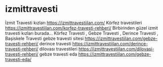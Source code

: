 # izmittravesti
İzmit Travesti kızları
https://izmittravestiilan.com/
Körfez travestileri https://izmittravestiilan.com/korfez-travesti-rehberi/
Birbirinden güzel izmit travesti kızları burada...
Körfez Travesti , Gebze Travesti , Derince Travesti , Başiskele Travesti
gebze travesti sitesi https://izmittravestiilan.com/gebze-travesti-rehberi/
derince travesti https://izmittravestiilan.com/derince-travesti-rehberi/
dilovası travestileri https://izmittravestiilan.com/dilovasi-travesti-rehberi/
gebze travesti eda https://izmittravestiilan.com/gebze-travesti-eda/
